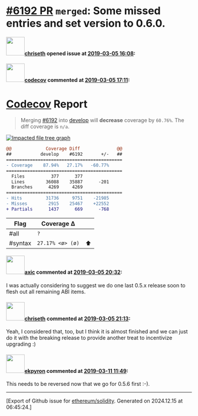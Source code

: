 # [\#6192 PR](https://github.com/ethereum/solidity/pull/6192) `merged`: Some missed entries and set version to 0.6.0.

#### <img src="https://avatars.githubusercontent.com/u/9073706?v=4" width="50">[chriseth](https://github.com/chriseth) opened issue at [2019-03-05 16:08](https://github.com/ethereum/solidity/pull/6192):



#### <img src="https://avatars.githubusercontent.com/in/254?v=4" width="50">[codecov](https://github.com/apps/codecov) commented at [2019-03-05 17:11](https://github.com/ethereum/solidity/pull/6192#issuecomment-469767467):

# [Codecov](https://codecov.io/gh/ethereum/solidity/pull/6192?src=pr&el=h1) Report
> Merging [#6192](https://codecov.io/gh/ethereum/solidity/pull/6192?src=pr&el=desc) into [develop](https://codecov.io/gh/ethereum/solidity/commit/40171c216d8c96f3450f5df4baf267b397ff773b?src=pr&el=desc) will **decrease** coverage by `60.76%`.
> The diff coverage is `n/a`.

[![Impacted file tree graph](https://codecov.io/gh/ethereum/solidity/pull/6192/graphs/tree.svg?width=650&token=87PGzVEwU0&height=150&src=pr)](https://codecov.io/gh/ethereum/solidity/pull/6192?src=pr&el=tree)

```diff
@@             Coverage Diff              @@
##           develop    #6192       +/-   ##
============================================
- Coverage    87.94%   27.17%   -60.77%     
============================================
  Files          377      377               
  Lines        36088    35887      -201     
  Branches      4269     4269               
============================================
- Hits         31736     9751    -21985     
- Misses        2915    25467    +22552     
+ Partials      1437      669      -768
```

| Flag | Coverage Δ | |
|---|---|---|
| #all | `?` | |
| #syntax | `27.17% <ø> (ø)` | :arrow_up: |

#### <img src="https://avatars.githubusercontent.com/u/20340?v=4" width="50">[axic](https://github.com/axic) commented at [2019-03-05 20:32](https://github.com/ethereum/solidity/pull/6192#issuecomment-469846266):

I was actually considering to suggest we do one last 0.5.x release soon to flesh out all remaining ABI items.

#### <img src="https://avatars.githubusercontent.com/u/9073706?v=4" width="50">[chriseth](https://github.com/chriseth) commented at [2019-03-05 21:13](https://github.com/ethereum/solidity/pull/6192#issuecomment-469859208):

Yeah, I considered that, too, but I think it is almost finished and we can just do it with the breaking release to provide another treat to incentivize upgrading :)

#### <img src="https://avatars.githubusercontent.com/u/1347491?v=4" width="50">[ekpyron](https://github.com/ekpyron) commented at [2019-03-11 11:49](https://github.com/ethereum/solidity/pull/6192#issuecomment-471508435):

This needs to be reversed now that we go for 0.5.6 first :-).


-------------------------------------------------------------------------------



[Export of Github issue for [ethereum/solidity](https://github.com/ethereum/solidity). Generated on 2024.12.15 at 06:45:24.]
